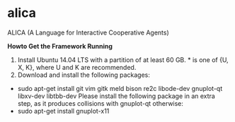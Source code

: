 # alica
ALICA (A Language for Interactive Cooperative Agents)

**Howto Get the Framework Running**

1. Install Ubuntu 14.04 LTS with a partition of at least 60 GB. * is one of {U, X, K}, where U and K are recommended. 
2. Download and install the following packages: 
  * sudo apt-get install git vim gitk meld bison re2c libode-dev gnuplot-qt libxv-dev libtbb-dev
  Please install the following package in an extra step, as it produces collisions with gnuplot-qt otherwise: 
  * sudo apt-get install gnuplot-x11

